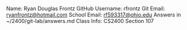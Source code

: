 Name: Ryan Douglas Frontz
GitHub Username: rfrontz
Git Email: ryanfrontz@hotmail.com
School Email: rf593317@ohio.edu
Answers in ~/2400/git-lab/answers.md
Class Info: CS2400 Section 107
